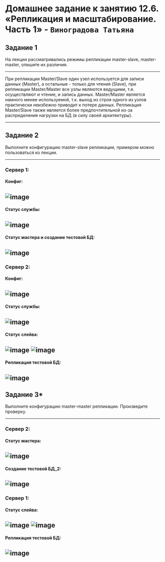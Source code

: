 # Домашнее задание к занятию 12.6. «Репликация и масштабирование. Часть 1» - `Виноградова Татьяна`

## Задание 1

На лекции рассматривались режимы репликации master-slave, master-master, опишите их различия.

--- 

При репликации Master/Slave один узел используется для записи данных (Master), а остальные - только для чтения (Slave),
при репликации Master/Master все узлы являются ведущими, т.е. осуществляют и чтение, и запись данных. 
Master/Master является намного менее используемой, т.к. выход из строя одного из узлов практически неизбежно приводит к потере данных.
Репликация Master/Slave также является более предпочтительной из-за распределения нагрузки на БД (в силу своей архитектуры).

---

## Задание 2

Выполните конфигурацию master-slave репликации, примером можно пользоваться из лекции.

---
### Сервер 1:
#### Конфиг:
![image](https://user-images.githubusercontent.com/103531664/221381378-ee5b4611-c9ea-499e-aead-a169f83053e7.png)
---
#### Статус службы:
![image](https://user-images.githubusercontent.com/103531664/221381388-8810ba25-458f-42f8-8053-930c1005f235.png)
---
#### Статус мастера и создание тестовой БД:
![image](https://user-images.githubusercontent.com/103531664/221381429-15468c4c-8d49-4c7c-b718-3e09c1370b77.png)
---
### Сервер 2:
#### Конфиг:
![image](https://user-images.githubusercontent.com/103531664/221381463-b70d4b23-19a9-43fa-9f06-935b2df75ef2.png)
---
#### Статус службы:
![image](https://user-images.githubusercontent.com/103531664/221381474-524c3d13-ccf1-4890-90a8-f04e458caf29.png)
---
#### Статус слейва:
![image](https://user-images.githubusercontent.com/103531664/221381644-6afafc71-2a40-44de-82f1-2297c2610306.png)
![image](https://user-images.githubusercontent.com/103531664/221381651-7e5398df-fc4c-47f9-b10f-9ce9465ddf18.png)
---
#### Репликация тестовой БД:
![image](https://user-images.githubusercontent.com/103531664/221381698-58e9fdb4-7192-4abe-a4a0-a04e40aa9964.png)
---

## Задание 3* 

Выполните конфигурацию master-master репликации. Произведите проверку.

---
### Сервер 2:
#### Статус мастера:
![image](https://user-images.githubusercontent.com/103531664/221381802-21284ac8-8541-457a-b8f5-d2600d658f6f.png)
---
#### Создание тестовой БД_2:
![image](https://user-images.githubusercontent.com/103531664/221381858-9b5f1788-a2b0-4924-9065-b4c2e151a97f.png)
---
### Сервер 1:
#### Статус слейва:
![image](https://user-images.githubusercontent.com/103531664/221381918-1bc35da5-73ba-4c9f-8e46-83ae52ce9909.png)
![image](https://user-images.githubusercontent.com/103531664/221381940-6d20af5a-871c-4967-81a3-12f84bc64ded.png)
--- 
#### Репликация тестовой БД:
![image](https://user-images.githubusercontent.com/103531664/221381978-fd7ce265-37f8-41e8-a3cc-6e21c5c075d3.png)
---
